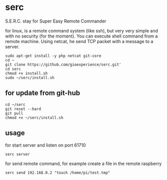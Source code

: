 # serc

S.E.R.C. stay for Super Easy Remote Commander

for linux, is a remote command system (like ssh), but very very simple and with no security (for the moment). You can execute shell command from a remote machine. Using netcat, he send TCP packet with a message to a server.

```
sudo apt-get install -y php netcat git-core
cd ~
git clone https://github.com/gioexperience/serc.git'
cd serc
chmod +x install.sh
sudo ~/serc/install.sh
```

## for update from git-hub

```
cd ~/serc
git reset --hard
git pull
chmod +x ~/serc/install.sh
```

## usage

for start server and listen on port 61710

```serc server```

for send remote command, for example create a file in the remote raspberry

```serc send 192.168.0.2 "touch /home/pi/test.tmp"```
	

